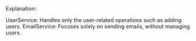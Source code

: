 Explanation:

UserService: Handles only the user-related operations such as adding users.
EmailService: Focuses solely on sending emails, without managing users.
